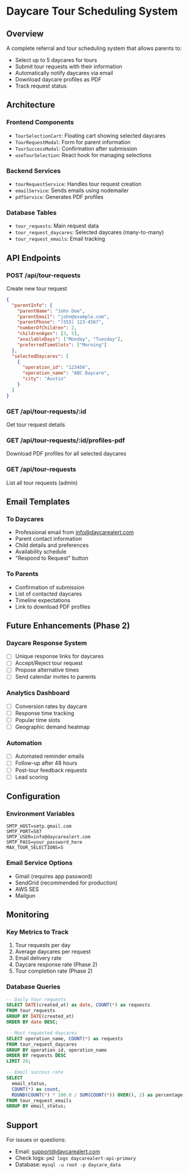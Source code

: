 # Daycare Tour Scheduling System

## Overview
A complete referral and tour scheduling system that allows parents to:
- Select up to 5 daycares for tours
- Submit tour requests with their information
- Automatically notify daycares via email
- Download daycare profiles as PDF
- Track request status

## Architecture

### Frontend Components
- `TourSelectionCart`: Floating cart showing selected daycares
- `TourRequestModal`: Form for parent information
- `TourSuccessModal`: Confirmation after submission
- `useTourSelection`: React hook for managing selections

### Backend Services
- `tourRequestService`: Handles tour request creation
- `emailService`: Sends emails using nodemailer
- `pdfService`: Generates PDF profiles

### Database Tables
- `tour_requests`: Main request data
- `tour_request_daycares`: Selected daycares (many-to-many)
- `tour_request_emails`: Email tracking

## API Endpoints

### POST /api/tour-requests
Create new tour request
```json
{
  "parentInfo": {
    "parentName": "John Doe",
    "parentEmail": "john@example.com",
    "parentPhone": "(555) 123-4567",
    "numberOfChildren": 2,
    "childrenAges": [3, 5],
    "availableDays": ["Monday", "Tuesday"],
    "preferredTimeSlots": ["Morning"]
  },
  "selectedDaycares": [
    {
      "operation_id": "123456",
      "operation_name": "ABC Daycare",
      "city": "Austin"
    }
  ]
}
```

### GET /api/tour-requests/:id
Get tour request details

### GET /api/tour-requests/:id/profiles-pdf
Download PDF profiles for all selected daycares

### GET /api/tour-requests
List all tour requests (admin)

## Email Templates

### To Daycares
- Professional email from info@daycarealert.com
- Parent contact information
- Child details and preferences
- Availability schedule
- "Respond to Request" button

### To Parents
- Confirmation of submission
- List of contacted daycares
- Timeline expectations
- Link to download PDF profiles

## Future Enhancements (Phase 2)

### Daycare Response System
- [ ] Unique response links for daycares
- [ ] Accept/Reject tour request
- [ ] Propose alternative times
- [ ] Send calendar invites to parents

### Analytics Dashboard
- [ ] Conversion rates by daycare
- [ ] Response time tracking
- [ ] Popular time slots
- [ ] Geographic demand heatmap

### Automation
- [ ] Automated reminder emails
- [ ] Follow-up after 48 hours
- [ ] Post-tour feedback requests
- [ ] Lead scoring

## Configuration

### Environment Variables
```
SMTP_HOST=smtp.gmail.com
SMTP_PORT=587
SMTP_USER=info@daycarealert.com
SMTP_PASS=your_password_here
MAX_TOUR_SELECTIONS=5
```

### Email Service Options
- Gmail (requires app password)
- SendGrid (recommended for production)
- AWS SES
- Mailgun

## Monitoring

### Key Metrics to Track
1. Tour requests per day
2. Average daycares per request
3. Email delivery rate
4. Daycare response rate (Phase 2)
5. Tour completion rate (Phase 2)

### Database Queries
```sql
-- Daily tour requests
SELECT DATE(created_at) as date, COUNT(*) as requests
FROM tour_requests
GROUP BY DATE(created_at)
ORDER BY date DESC;

-- Most requested daycares
SELECT operation_name, COUNT(*) as requests
FROM tour_request_daycares
GROUP BY operation_id, operation_name
ORDER BY requests DESC
LIMIT 20;

-- Email success rate
SELECT 
  email_status,
  COUNT(*) as count,
  ROUND(COUNT(*) * 100.0 / SUM(COUNT(*)) OVER(), 2) as percentage
FROM tour_request_emails
GROUP BY email_status;
```

## Support
For issues or questions:
- Email: support@daycarealert.com
- Check logs: `pm2 logs daycarealert-api-primary`
- Database: `mysql -u root -p daycare_data`

